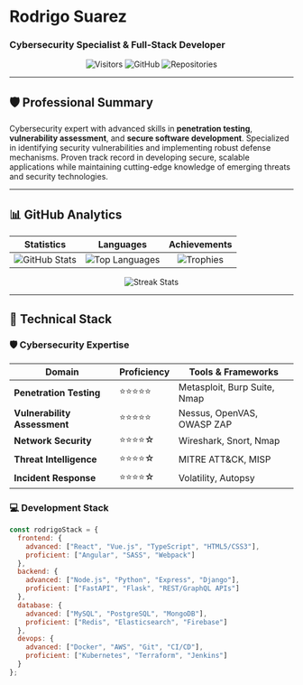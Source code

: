 # Rodrigo Suarez  
### Cybersecurity Specialist & Full-Stack Developer  

<div align="center">
  
![Visitors](https://komarev.com/gh/rodrigosuarez90?color=2E86C1&label=PROFILE+VIEWS)
![GitHub](https://img.shields.io/github/followers/rodrigosuarez90?label=Follow&style=social)
![Repositories](https://badgen.net/github/repos/rodrigosuarez90)

</div>

---

## 🛡️ Professional Summary

Cybersecurity expert with advanced skills in **penetration testing**, **vulnerability assessment**, and **secure software development**. Specialized in identifying security vulnerabilities and implementing robust defense mechanisms. Proven track record in developing secure, scalable applications while maintaining cutting-edge knowledge of emerging threats and security technologies.

---

## 📊 GitHub Analytics

<div align="center">

| **Statistics** | **Languages** | **Achievements** |
|:--------------:|:-------------:|:----------------:|
| ![GitHub Stats](https://github-readme-stats.vercel.app/api?username=rodrigosuarez90&show_icons=true&theme=algolia&hide_border=true&include_all_commits=true) | ![Top Languages](https://github-readme-stats.vercel.app/api/top-langs/?username=rodrigosuarez90&layout=compact&theme=algolia&hide_border=true&langs_count=8) | ![Trophies](https://github-profile-trophy.vercel.app/?username=rodrigosuarez90&theme=algolia&no-frame=true&row=2&column=4) |

![Streak Stats](https://github-readme-streak-stats.herokuapp.com/?user=rodrigosuarez90&theme=algolia&hide_border=true)

</div>

---

## 🔧 Technical Stack

### **🛡️ Cybersecurity Expertise**
<div align="center">

| **Domain** | **Proficiency** | **Tools & Frameworks** |
|------------|-----------------|------------------------|
| **Penetration Testing** | ⭐⭐⭐⭐⭐ | Metasploit, Burp Suite, Nmap |
| **Vulnerability Assessment** | ⭐⭐⭐⭐⭐ | Nessus, OpenVAS, OWASP ZAP |
| **Network Security** | ⭐⭐⭐⭐☆ | Wireshark, Snort, Nmap |
| **Threat Intelligence** | ⭐⭐⭐⭐☆ | MITRE ATT&CK, MISP |
| **Incident Response** | ⭐⭐⭐⭐☆ | Volatility, Autopsy |

</div>

### **💻 Development Stack**
```javascript
const rodrigoStack = {
  frontend: {
    advanced: ["React", "Vue.js", "TypeScript", "HTML5/CSS3"],
    proficient: ["Angular", "SASS", "Webpack"]
  },
  backend: {
    advanced: ["Node.js", "Python", "Express", "Django"],
    proficient: ["FastAPI", "Flask", "REST/GraphQL APIs"]
  },
  database: {
    advanced: ["MySQL", "PostgreSQL", "MongoDB"],
    proficient: ["Redis", "Elasticsearch", "Firebase"]
  },
  devops: {
    advanced: ["Docker", "AWS", "Git", "CI/CD"],
    proficient: ["Kubernetes", "Terraform", "Jenkins"]
  }
};
